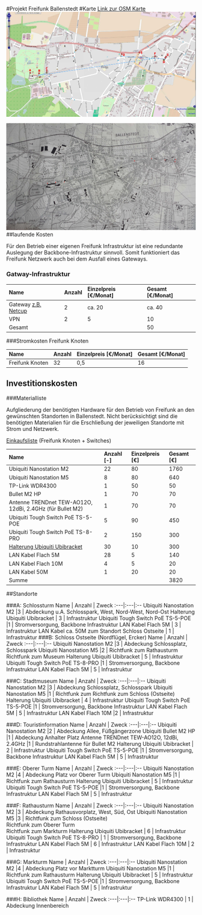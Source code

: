 #Projekt Freifunk Ballenstedt
#Karte
[Link zur OSM Karte](http://osmtools.de/easymap/temp/map1233693250.html)
![Map](https://raw.githubusercontent.com/FreifunkMD/projekte/master/ballenstedt/osm-ballenstedt-richtfunk.png)

![Topographische Map](https://raw.githubusercontent.com/FreifunkMD/projekte/master/ballenstedt/ballenstedt-profil.jpg)
##laufende Kosten 

Für den Betrieb einer eigenen Freifunk Infrastruktur ist eine redundante Auslegung der Backbone-Infrastruktur sinnvoll. Somit funktioniert das Freifunk Netzwerk auch bei dem Ausfall eines Gateways.

### Gatway-Infrastruktur
Name	 | Anzahl | Einzelpreis [€/Monat]| Gesamt [€/Monat]
:---| :--- | :--- | :---
Gateway [z.B. Netcup](https://www.netcup.de/bestellen/produkt.php?produkt=568) | 2 | ca. 20 | ca. 40 
VPN | 2 | 5 | 10
Gesamt | | |  50

###Stromkosten Freifunk Knoten

Name	 | Anzahl | Einzelpreis [€/Monat]| Gesamt [€/Monat]
:---| :--- | :--- | :---
Freifunk Knoten | 32 | 0,5 | 16

## Investitionskosten
###Materialliste

Aufgliederung der benötigten Hardware für den Betrieb von Freifunk an den gewünschten Standorten in Ballenstedt. Nicht berücksichtigt sind die benötigten Materialien für die Erschließung der jeweiligen Standorte mit Strom und Netzwerk.

[Einkaufsliste](http://geizhals.de/eu/?cat=WL-469198) (Freifunk Knoten + Switches) 

Name	 | Anzahl  [-]| Einzelpreis [€] | Gesamt [€]
:---| :--- | :--- | :---
Ubiquiti Nanostation M2 | 22 | 80| 1760
Ubiquiti Nanostation M5| 8| 80| 640
TP-Link WDR4300 | 1 |50 | 50
Bullet M2 HP |1 |70 |70
Antenne TRENDnet TEW-AO12O, 12dBi, 2.4GHz (für Bullet M2)  |1 | 70| 70
Ubiquiti Tough Switch PoE TS-5-POE	 |5 |90 |450
Ubiquiti Tough Switch PoE TS-8-PRO	 | 2 | 150 |300
[Halterung Ubiquiti Ubibracket](https://shop.omg.de/ubiquiti-networks/nanobracket/ubiquiti-ubibracket-universal-justierbares-bracket-fuer-wand-und-mast/a-7348/)|30 |10|  300
LAN Kabel Flach 5M | 28 | 5 | 140 |
LAN Kabel Flach 10M |4 |5 |20
LAN Kabel 50M |1 |20 |20
Summe| | |3820



##Standorte

###A: Schlossturm
Name | Anzahl | Zweck
:---|:---|:--
Ubiquiti Nanostation M2 |3 | Abdeckung u.A. Schlosspark, West, Nord-West, Nord-Ost
Halterung Ubiquiti Ubibracket | 3 | Infrastruktur
Ubiquiti Tough Switch PoE TS-5-POE	 |1 | Stromversorgung, Backbone Infrastruktur
LAN Kabel Flach 5M | 3 | Infrastruktur
LAN Kabel ca. 50M zum Standort Schloss Ostseite  | 1 | Infrastruktur
###B: Schloss Ostseite (Nordflügel, Ercker)
Name | Anzahl | Zweck
:---|:---|:--
Ubiquiti Nanostation M2 |3 | Abdeckung Schlossplatz, Schlosspark
Ubiquiti Nanostation M5 |2 | Richtfunk zum Rathausturm <br>Richtfunk zum Museum
Halterung Ubiquiti Ubibracket | 5 | Infrastruktur
Ubiquiti Tough Switch PoE TS-8-PRO	 |1 | Stromversorgung, Backbone Infrastruktur
LAN Kabel Flach 5M | 5 | Infrastruktur

###C: Stadtmuseum
Name | Anzahl | Zweck
:---|:---|:--
Ubiquiti Nanostation M2 |3 | Abdeckung Schlossplatz, Schlosspark
Ubiquiti Nanostation M5 |1 | Richtfunk zum Richtfunk zum Schloss (Ostseite)
Halterung Ubiquiti Ubibracket | 4 | Infrastruktur
Ubiquiti Tough Switch PoE TS-5-POE	 |1 | Stromversorgung, Backbone Infrastruktur
LAN Kabel Flach 5M | 5 | Infrastruktur
LAN Kabel Flach 10M |2 | Infrastruktur

###D: Touristinformation
Name | Anzahl | Zweck
:---|:---|:--
Ubiquiti Nanostation M2 |2 | Abdeckung Allee, Füßgängerzone
Ubiquiti Bullet M2 HP |1 | Abdeckung Anhalter Platz
Antenne TRENDnet TEW-AO12O, 12dBi, 2.4GHz   |1 | Rundstrahlantenne für Bullet M2
Halterung Ubiquiti Ubibracket | 2 | Infrastruktur
Ubiquiti Tough Switch PoE TS-5-POE	 |1 | Stromversorgung, Backbone Infrastruktur
LAN Kabel Flach 5M | 5 | Infrastruktur

###E: Oberer Turm
Name | Anzahl | Zweck
:---|:---|:--
Ubiquiti Nanostation M2 |4 | Abdeckung Platz vor Oberer Turm
Ubiquiti Nanostation M5 |1 | Richtfunk zum Rathausturm
Halterung Ubiquiti Ubibracket | 5 | Infrastruktur
Ubiquiti Tough Switch PoE TS-5-POE	 |1 | Stromversorgung, Backbone Infrastruktur
LAN Kabel Flach 5M | 5 | Infrastruktur

###F: Rathausturm
Name | Anzahl | Zweck
:---|:---|:--
Ubiquiti Nanostation M2 |3 | Abdeckung Rathausvorplatz, West, Süd, Ost
Ubiquiti Nanostation M5 |3 | Richtfunk zum Schloss (Ostseite)<br> Richtfunk zum Oberer Turm <br>Richtfunk zum Markturm
Halterung Ubiquiti Ubibracket | 6 | Infrastruktur
Ubiquiti Tough Switch PoE TS-8-PRO	 | 1 | Stromversorgung, Backbone Infrastruktur
LAN Kabel Flach 5M | 6 | Infrastruktur
LAN Kabel Flach 10M | 2 | Infrastruktur

###G: Markturm
Name | Anzahl | Zweck
:---|:---|:--
Ubiquiti Nanostation M2 |4 | Abdeckung Platz vor Marktturm
Ubiquiti Nanostation M5 |1 | Richtfunk zum Rathausturm
Halterung Ubiquiti Ubibracket | 5 | Infrastruktur
Ubiquiti Tough Switch PoE TS-5-POE	 |1 | Stromversorgung, Backbone Infrastruktur
LAN Kabel Flach 5M | 5 | Infrastruktur

###H: Bibliothek
Name | Anzahl | Zweck
:---|:---|:--
TP-Link WDR4300 | 1 | Abdeckung Innenbereich
